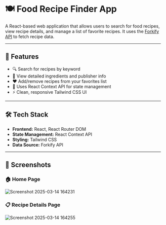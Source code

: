 # 🍽️ Food Recipe Finder App

A React-based web application that allows users to search for food recipes, view recipe details, and manage a list of favorite recipes. It uses the [Forkify API](https://forkify-api.herokuapp.com/) to fetch recipe data.

---

## 🚀 Features

- 🔍 Search for recipes by keyword
- 📃 View detailed ingredients and publisher info
- ❤️ Add/remove recipes from your favorites list
- 🧠 Uses React Context API for state management
- ⚡ Clean, responsive Tailwind CSS UI

---

## 🛠️ Tech Stack

- **Frontend:** React, React Router DOM
- **State Management:** React Context API
- **Styling:** Tailwind CSS
- **Data Source:** Forkify API

---

## 📸 Screenshots

### 🏠 Home Page
![Screenshot 2025-03-14 164231](https://github.com/user-attachments/assets/204b2aaa-1f2c-46bc-b734-e85518882b99)


### 📋 Recipe Details Page
![Screenshot 2025-03-14 164255](https://github.com/user-attachments/assets/800898ab-fbb9-4a7c-b7c8-3e6aa03fe3f1)

